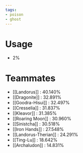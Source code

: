 ```yaml
---
tags:
- poison
- ghost
---
```

# Usage
- 2%
# Teammates
- [[Landorus]] : 40.140%
- [[Dragonite]] : 32.891%
- [[Goodra-Hisui]] : 32.497%
- [[Cresselia]] : 31.837%
- [[Kleavor]] : 31.385%
- [[Roaring Moon]] : 30.960%
- [[Sinistcha]] : 30.518%
- [[Iron Hands]] : 27.548%
- [[Landorus-Therian]] : 24.291%
- [[Ting-Lu]] : 18.642%
- [[Archaludon]] : 14.831%